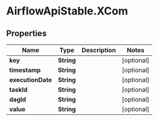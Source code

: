 # AirflowApiStable.XCom

## Properties

Name | Type | Description | Notes
------------ | ------------- | ------------- | -------------
**key** | **String** |  | [optional] 
**timestamp** | **String** |  | [optional] 
**executionDate** | **String** |  | [optional] 
**taskId** | **String** |  | [optional] 
**dagId** | **String** |  | [optional] 
**value** | **String** |  | [optional] 


